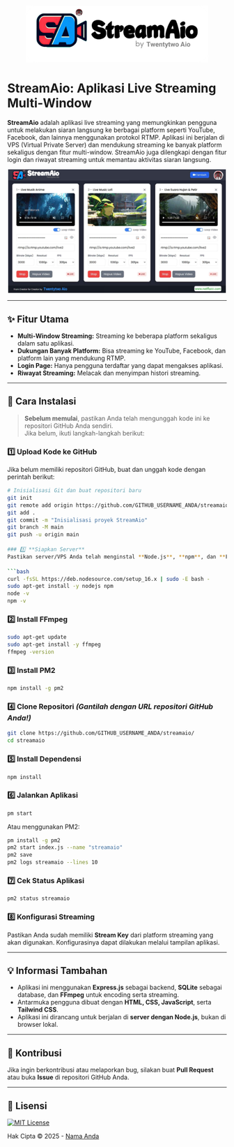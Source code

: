 <div align="center">
  <img alt="LOGO" src="https://raw.githubusercontent.com/Twentytwoaio/streamaio/refs/heads/main/img/logo.png" width="420" height="auto" />
</div>

# StreamAio: Aplikasi Live Streaming Multi-Window

**StreamAio** adalah aplikasi live streaming yang memungkinkan pengguna untuk melakukan siaran langsung ke berbagai platform seperti YouTube, Facebook, dan lainnya menggunakan protokol RTMP. Aplikasi ini berjalan di VPS (Virtual Private Server) dan mendukung streaming ke banyak platform sekaligus dengan fitur multi-window. StreamAio juga dilengkapi dengan fitur login dan riwayat streaming untuk memantau aktivitas siaran langsung.

<p align="center">
  <img alt="screenshot" src="https://raw.githubusercontent.com/Twentytwoaio/streamaio/refs/heads/main/img/screenshot.jpg" width="500px" height="auto" />
</p>

---

## ✨ Fitur Utama

- **Multi-Window Streaming:** Streaming ke beberapa platform sekaligus dalam satu aplikasi.
- **Dukungan Banyak Platform:** Bisa streaming ke YouTube, Facebook, dan platform lain yang mendukung RTMP.
- **Login Page:** Hanya pengguna terdaftar yang dapat mengakses aplikasi.
- **Riwayat Streaming:** Melacak dan menyimpan histori streaming.

---

## 📌 Cara Instalasi

> **Sebelum memulai**, pastikan Anda telah mengunggah kode ini ke repositori GitHub Anda sendiri.  
> Jika belum, ikuti langkah-langkah berikut:

### **1️⃣ Upload Kode ke GitHub**
Jika belum memiliki repositori GitHub, buat dan unggah kode dengan perintah berikut:

```bash
# Inisialisasi Git dan buat repositori baru
git init
git remote add origin https://github.com/GITHUB_USERNAME_ANDA/streamaio.git
git add .
git commit -m "Inisialisasi proyek StreamAio"
git branch -M main
git push -u origin main

### 1️⃣ **Siapkan Server**
Pastikan server/VPS Anda telah menginstal **Node.js**, **npm**, dan **FFmpeg** sebelum meng-clone repositori ini.

```bash
curl -fsSL https://deb.nodesource.com/setup_16.x | sudo -E bash -
sudo apt-get install -y nodejs npm
node -v
npm -v
```

### 2️⃣ **Install FFmpeg**
```bash
sudo apt-get update
sudo apt-get install -y ffmpeg
ffmpeg -version
```

### 3️⃣ **Install PM2**
```bash
npm install -g pm2
```

### 4️⃣ **Clone Repositori** *(Gantilah dengan URL repositori GitHub Anda!)*
```bash
git clone https://github.com/GITHUB_USERNAME_ANDA/streamaio/
cd streamaio
```

### 5️⃣ **Install Dependensi**
```bash
npm install
```

### 6️⃣ **Jalankan Aplikasi**
```bash
pm start
```
Atau menggunakan PM2:
```bash
pm install -g pm2
pm2 start index.js --name "streamaio"
pm2 save
pm2 logs streamaio --lines 10
```

### 7️⃣ **Cek Status Aplikasi**
```bash
pm2 status streamaio
```

### 8️⃣ **Konfigurasi Streaming**
Pastikan Anda sudah memiliki **Stream Key** dari platform streaming yang akan digunakan. Konfigurasinya dapat dilakukan melalui tampilan aplikasi.

---

## 💡 Informasi Tambahan

- Aplikasi ini menggunakan **Express.js** sebagai backend, **SQLite** sebagai database, dan **FFmpeg** untuk encoding serta streaming.
- Antarmuka pengguna dibuat dengan **HTML, CSS, JavaScript**, serta **Tailwind CSS**.
- Aplikasi ini dirancang untuk berjalan di **server dengan Node.js**, bukan di browser lokal.

---

## 🤝 Kontribusi

Jika ingin berkontribusi atau melaporkan bug, silakan buat **Pull Request** atau buka **Issue** di repositori GitHub Anda.

---

## 📜 Lisensi

[![MIT License](https://img.shields.io/badge/License-MIT-green.svg)](https://github.com/GITHUB_URL_ANDA/streamaio/blob/main/LICENSE)

Hak Cipta © 2025 - [Nama Anda](https://github.com/Twentytwoaio)
